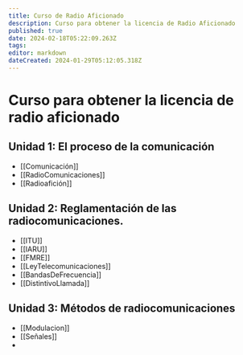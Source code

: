```yaml
---
title: Curso de Radio Aficionado
description: Curso para obtener la licencia de Radio Aficionado
published: true
date: 2024-02-18T05:22:09.263Z
tags: 
editor: markdown
dateCreated: 2024-01-29T05:12:05.318Z
---
```

# Curso para obtener la licencia de radio aficionado


## Unidad 1: El proceso de la comunicación
- [[Comunicación]]
- [[RadioComunicaciones]]
- [[Radioafición]]

## Unidad 2: Reglamentación de las radiocomunicaciones.
- [[ITU]]
- [[IARU]]
- [[FMRE]]
- [[LeyTelecomunicaciones]]
- [[BandasDeFrecuencia]]
- [[DistintivoLlamada]]

## Unidad 3: Métodos de radiocomunicaciones
- [[Modulacion]]
- [[Señales]]
- 

